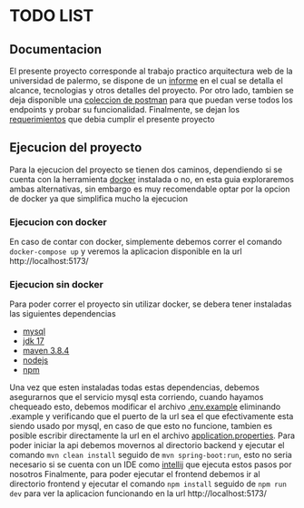 # TODO LIST
## Documentacion
El presente proyecto corresponde al trabajo practico arquitectura web de la universidad de palermo, se dispone de un [informe](./documentacion/Informe%20Trabajo%20Practico%20Arquitectura%20Web%20Lucas%20Javier%20Martinez.pdf)
en el cual se detalla el alcance, tecnologias y otros detalles del proyecto. Por otro lado, tambien se deja disponible una [coleccion de postman](./documentacion/coleccion_postman.json) para que puedan verse todos los endpoints y probar su funcionalidad. Finalmente, se dejan los [requerimientos](enunciado.md) que debia cumplir el presente proyecto
## Ejecucion del proyecto
Para la ejecucion del proyecto se tienen dos caminos, dependiendo si se cuenta con la herramienta [docker](https://www.docker.com/products/docker-desktop/) instalada o no, en esta guia exploraremos ambas alternativas, sin embargo es muy recomendable optar por la opcion de docker ya que simplifica mucho la ejecucion
### Ejecucion con docker
En caso de contar con docker, simplemente debemos correr el comando `docker-compose up` y veremos la aplicacion disponible en la url http://localhost:5173/
### Ejecucion sin docker
Para poder correr el proyecto sin utilizar docker, se debera tener instaladas las siguientes dependencias
- [mysql](https://www.mysql.com/downloads/)
- [jdk 17](https://www.oracle.com/java/technologies/javase/jdk17-archive-downloads.html)
- [maven 3.8.4](https://maven.apache.org/docs/3.8.4/release-notes.html)
- [nodejs](https://nodejs.org/en)
- [npm](https://docs.npmjs.com/cli/v8/commands/npm-install)

Una vez que esten instaladas todas estas dependencias, debemos asegurarnos que el servicio mysql esta corriendo, cuando hayamos chequeado esto, debemos modificar el archivo [.env.example](backend/.env.example) eliminando .example y verificando que el puerto de la url sea el que efectivamente esta siendo usado por mysql, en caso de que esto no funcione, tambien es posible escribir directamente la url en el archivo [application.properties](backend/src/main/resources/application.properties).
Para poder iniciar la api debemos movernos al directorio backend y ejecutar el comando `mvn clean install` seguido de `mvn spring-boot:run`, esto no seria necesario si se cuenta con un IDE como [intellij](https://www.jetbrains.com/idea/) que ejecuta estos pasos por nosotros
Finalmente, para poder ejecutar el frontend debemos ir al directorio frontend y ejecutar el comando `npm install` seguido de `npm run dev` para ver la aplicacion funcionando en la url http://localhost:5173/
